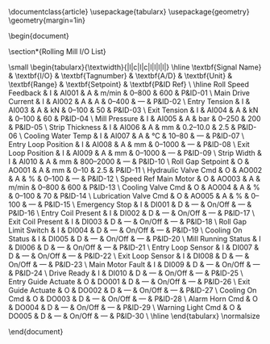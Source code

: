 \documentclass{article}
\usepackage{tabularx}
\usepackage{geometry}
\geometry{margin=1in}

\begin{document}

\section*{Rolling Mill I/O List}

\small
\begin{tabularx}{\textwidth}{|l|c|l|c|l|l|l|l|}
\hline
\textbf{Signal Name} & \textbf{I/O} & \textbf{Tagnumber} & \textbf{A/D} & \textbf{Unit} & \textbf{Range} & \textbf{Setpoint} & \textbf{P\&ID Ref} \\
\hline
Roll Speed Feedback & I & AI001 & A & m/min & 0–800 & 600 & P\&ID-01 \\
Main Drive Current & I & AI002 & A & A & 0–400 & — & P\&ID-02 \\
Entry Tension & I & AI003 & A & kN & 0–100 & 50 & P\&ID-03 \\
Exit Tension & I & AI004 & A & kN & 0–100 & 60 & P\&ID-04 \\
Mill Pressure & I & AI005 & A & bar & 0–250 & 200 & P\&ID-05 \\
Strip Thickness & I & AI006 & A & mm & 0.2–10.0 & 2.5 & P\&ID-06 \\
Cooling Water Temp & I & AI007 & A & °C & 10–80 & — & P\&ID-07 \\
Entry Loop Position & I & AI008 & A & mm & 0–1000 & — & P\&ID-08 \\
Exit Loop Position & I & AI009 & A & mm & 0–1000 & — & P\&ID-09 \\
Strip Width & I & AI010 & A & mm & 800–2000 & — & P\&ID-10 \\
Roll Gap Setpoint & O & AO001 & A & mm & 0–10 & 2.5 & P\&ID-11 \\
Hydraulic Valve Cmd & O & AO002 & A & \% & 0–100 & — & P\&ID-12 \\
Speed Ref Main Motor & O & AO003 & A & m/min & 0–800 & 600 & P\&ID-13 \\
Cooling Valve Cmd & O & AO004 & A & \% & 0–100 & 70 & P\&ID-14 \\
Lubrication Valve Cmd & O & AO005 & A & \% & 0–100 & — & P\&ID-15 \\
Emergency Stop & I & DI001 & D & — & On/Off & — & P\&ID-16 \\
Entry Coil Present & I & DI002 & D & — & On/Off & — & P\&ID-17 \\
Exit Coil Present & I & DI003 & D & — & On/Off & — & P\&ID-18 \\
Roll Gap Limit Switch & I & DI004 & D & — & On/Off & — & P\&ID-19 \\
Cooling On Status & I & DI005 & D & — & On/Off & — & P\&ID-20 \\
Mill Running Status & I & DI006 & D & — & On/Off & — & P\&ID-21 \\
Entry Loop Sensor & I & DI007 & D & — & On/Off & — & P\&ID-22 \\
Exit Loop Sensor & I & DI008 & D & — & On/Off & — & P\&ID-23 \\
Main Motor Fault & I & DI009 & D & — & On/Off & — & P\&ID-24 \\
Drive Ready & I & DI010 & D & — & On/Off & — & P\&ID-25 \\
Entry Guide Actuate & O & DO001 & D & — & On/Off & — & P\&ID-26 \\
Exit Guide Actuate & O & DO002 & D & — & On/Off & — & P\&ID-27 \\
Cooling On Cmd & O & DO003 & D & — & On/Off & — & P\&ID-28 \\
Alarm Horn Cmd & O & DO004 & D & — & On/Off & — & P\&ID-29 \\
Warning Light Cmd & O & DO005 & D & — & On/Off & — & P\&ID-30 \\
\hline
\end{tabularx}
\normalsize

\end{document}

